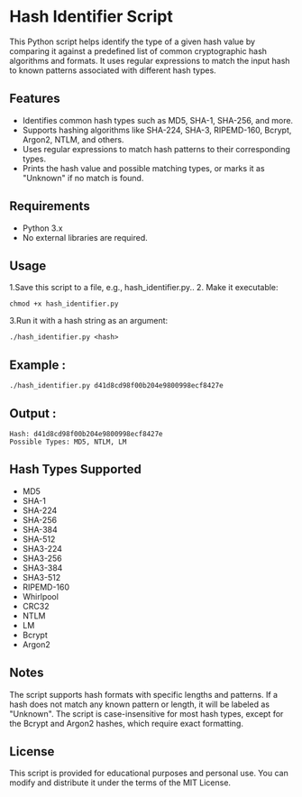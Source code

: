 # Hash Identifier Script

This Python script helps identify the type of a given hash value by comparing it against a predefined list of common cryptographic hash algorithms and formats. It uses regular expressions to match the input hash to known patterns associated with different hash types.

## Features
- Identifies common hash types such as MD5, SHA-1, SHA-256, and more.
- Supports hashing algorithms like SHA-224, SHA-3, RIPEMD-160, Bcrypt, Argon2, NTLM, and others.
- Uses regular expressions to match hash patterns to their corresponding types.
- Prints the hash value and possible matching types, or marks it as "Unknown" if no match is found.

## Requirements
- Python 3.x
- No external libraries are required.

## Usage
1.Save this script to a file, e.g., hash_identifier.py..
2. Make it executable:
```
chmod +x hash_identifier.py
```
3.Run it with a hash string as an argument:
```
./hash_identifier.py <hash>
```
 
## Example :
```
./hash_identifier.py d41d8cd98f00b204e9800998ecf8427e

```

## Output :
```
Hash: d41d8cd98f00b204e9800998ecf8427e
Possible Types: MD5, NTLM, LM

```




## Hash Types Supported
- MD5
- SHA-1
- SHA-224
- SHA-256
- SHA-384
- SHA-512
- SHA3-224
- SHA3-256
- SHA3-384
- SHA3-512
- RIPEMD-160
- Whirlpool
- CRC32
- NTLM
- LM
- Bcrypt
- Argon2
## Notes
The script supports hash formats with specific lengths and patterns. If a hash does not match any known pattern or length, it will be labeled as "Unknown".
The script is case-insensitive for most hash types, except for the Bcrypt and Argon2 hashes, which require exact formatting.
## License
This script is provided for educational purposes and personal use. You can modify and distribute it under the terms of the MIT License.

